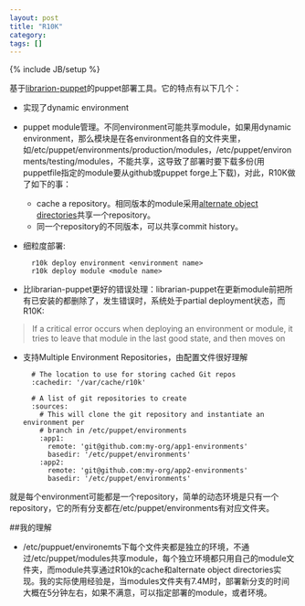 ```yaml
---
layout: post
title: "R10K"
category: 
tags: []
---
```

{% include JB/setup %}

基于[librarion-puppet](https://github.com/rodjek/librarian-puppet)的puppet部署工具。它的特点有以下几个：

* 实现了dynamic environment
* puppet module管理。不同environment可能共享module，如果用dynamic environment，那么模块是在各environment各自的文件夹里，如/etc/puppet/environments/production/modules，/etc/puppet/environments/testing/modules，不能共享，这导致了部署时要下载多份(用puppetfile指定的module要从github或puppet forge上下载)，对此，R10K做了如下的事：
    
    * cache a repository。相同版本的module采用[alternate object directories](https://www.kernel.org/pub/software/scm/git/docs/gitrepository-layout.html)共享一个repository。
    * 同一个repository的不同版本，可以共享commit history。
* 细粒度部署:

        r10k deploy environment <environment name>
        r10k deploy module <module name>
        
* 比librarian-puppet更好的错误处理：librarian-puppet在更新module前把所有已安装的都删除了，发生错误时，系统处于partial deployment状态，而R10K:
>If a critical error occurs when deploying an environment or module, it tries to leave that module in the last good state, and then moves on

* 支持Multiple Environment Repositories，由配置文件很好理解

        # The location to use for storing cached Git repos
        :cachedir: '/var/cache/r10k'

        # A list of git repositories to create
        :sources:
          # This will clone the git repository and instantiate an environment per
          # branch in /etc/puppet/environments
          :app1:
            remote: 'git@github.com:my-org/app1-environments'
            basedir: '/etc/puppet/environments'
          :app2:
            remote: 'git@github.com:my-org/app2-environments'
            basedir: '/etc/puppet/environments'
            
就是每个environment可能都是一个repository，简单的动态环境是只有一个repository，它的所有分支都在/etc/puppet/environments有对应文件夹。

##我的理解

* /etc/puppuet/environemts下每个文件夹都是独立的环境，不通过/etc/puppet/modules共享module，每个独立环境都只用自己的module文件夹，而module共享通过R10k的cache和alternate object directories实现。我的实际使用经验是，当modules文件夹有7.4M时，部署新分支的时间大概在5分钟左右，如果不满意，可以指定部署的module，或者环境。

